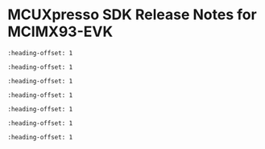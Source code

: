 # MCUXpresso SDK Release Notes for MCIMX93-EVK



```{include} topics/overview.md
:heading-offset: 1
```

```{include} topics/mcuxpresso_sdk.md
:heading-offset: 1
```

```{include} topics/development_tools_imx93.md
:heading-offset: 1
```

```{include} topics/supported_development_system.md
:heading-offset: 1
```

```{include} topics/mcuxpresso_sdk_release_package.md
:heading-offset: 1
```

```{include} ../../../../release/commonrn/topics/release_contents.md
:heading-offset: 1
```

```{include} topics/known_issues.md
:heading-offset: 1
```
